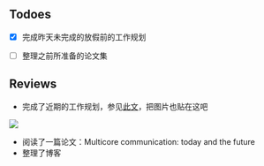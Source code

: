## Todoes

- [x] 完成昨天未完成的放假前的工作规划
- [ ] 整理之前所准备的论文集


## Reviews

* 完成了近期的工作规划，参见[此文](http://blog.codingcorner.cn/articles/2015/plan_before_winter_holiday.html)，把图片也贴在这吧

![](http://blog.codingcorner.cn/images/plans_before_winter_holiday.svg)

* 阅读了一篇论文：Multicore communication: today and the future 
* 整理了博客
